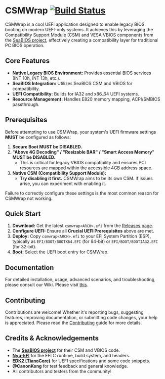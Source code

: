 # CSMWrap [![Build Status](https://github.com/FlyGoat/CSMWrap/actions/workflows/build.yml/badge.svg)](https://github.com/FlyGoat/CSMWrap/actions/workflows/build.yml)

CSMWrap is a cool UEFI application designed to enable legacy BIOS booting on modern UEFI-only systems. It achieves this by leveraging the Compatibility Support Module (CSM) and VESA VBIOS components from the [SeaBIOS project](https://www.seabios.org/), effectively creating a compatibility layer for traditional PC BIOS operation.

## Core Features

*   **Native Legacy BIOS Environment:** Provides essential BIOS services (INT 10h, INT 13h, etc.).
*   **SeaBIOS Integration:** Utilizes SeaBIOS CSM and VBIOS for compatibility.
*   **UEFI Compatibility:** Builds for IA32 and x86_64 UEFI systems.
*   **Resource Management:** Handles E820 memory mapping, ACPI/SMBIOS passthrough.

## Prerequisites

Before attempting to use CSMWrap, your system's UEFI firmware settings **MUST** be configured as follows:

1.  **Secure Boot MUST be DISABLED.**
2.  **"Above 4G Decoding" / "Resizable BAR" / "Smart Access Memory" MUST be DISABLED.**
    *   This is critical for legacy VBIOS compatibility and ensures PCI resources are mapped within the accessible 4GB address space.
3.  **Native CSM (Compatibility Support Module):**
    *   **Try disabling it first.** CSMWrap aims to be its own CSM. If issues arise, you can experiment with enabling it.

Failure to correctly configure these settings is the most common reason for CSMWrap not working.

## Quick Start

1.  **Download:** Get the latest `csmwrap<ARCH>.efi` from the [Releases page](https://github.com/FlyGoat/CSMWrap/releases).
2.  **Configure UEFI:** Ensure all **Crucial UEFI Prerequisites** above are met.
3.  **Deploy:** Copy `csmwrap<ARCH>.efi` to your EFI System Partition (ESP), typically as `EFI/BOOT/BOOTX64.EFI` (for 64-bit) or `EFI/BOOT/BOOTIA32.EFI` (for 32-bit).
4.  **Boot:** Select the UEFI boot entry for CSMWrap.

## Documentation

For detailed installation, usage, advanced scenarios, and troubleshooting, please consult our Wiki.
Please visit [this](https://github.com/FlyGoat/CSMWrap/wiki).

## Contributing

Contributions are welcome! Whether it's reporting bugs, suggesting features, improving documentation, or submitting code changes, your help is appreciated.
Please read the [Contributing](https://github.com/FlyGoat/CSMWrap/wiki/Contributing) guide for more details.

## Credits & Acknowledgements

*   The **[SeaBIOS project](https://www.seabios.org/)** for their CSM and VBIOS code.
*   **[Nyu-EFI](https://codeberg.org/osdev/nyu-efi)** for the EFI C runtime, build system, and headers.
*   **[EDK2 (TianoCore)](https://github.com/tianocore/edk2)** for UEFI specifications and some code snippets.
*   **@CanonKong** for test feedback and general knowledge.
*   All contributors and testers from the community!
